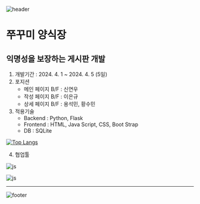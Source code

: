 ![header](https://capsule-render.vercel.app/api?type=waving&color=_3595FF&height=210&section=header)
# 쭈꾸미 양식장

## 익명성을 보장하는 게시판 개발

1. 개발기간 : 2024. 4. 1 ~ 2024. 4. 5 (5일)
2. 포지션
   - 메인 페이지 B/F : 신연우
   - 작성 페이지 B/F : 이은규
   - 상세 페이지 B/F : 용석민, 황수민
3. 적용기술
   - Backend : Python, Flask
   - Frontend : HTML, Java Script, CSS, Boot Strap
   - DB : SQLite

[![Top Langs](https://github-readme-stats.vercel.app/api/top-langs/?username=sumina-codewell)](https://github.com/anuraghazra/github-readme-stats)

4. 협업툴

![js](https://img.shields.io/badge/GitHub-100000?style=for-the-badge&logo=github&logoColor=white)

![js](https://img.shields.io/badge/Slack-4A154B?style=for-the-badge&logo=slack&logoColor=whit)

***


![footer](https://capsule-render.vercel.app/api?type=waving&color=_3595FF&height=210&section=footer)
